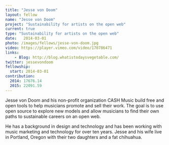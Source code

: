 ```yaml
---
title: "Jesse von Doom"
layout: fellow
name: "Jesse von Doom"
project: "Sustainability for artists on the open web"
current: true
type: "Sustainability for artists on the open web"
date:   2014-03-01
photo: /images/fellows/jesse-von-doom.jpg
video: https://player.vimeo.com/video/170786471
links:
    - Blog: http://blog.whatistodaysvegetable.com/
twitter: jessevondoom
fellowship:
  start: 2014-03-01
contribution:
  2014: 17676.14
  2015: 22091.59
---
```


Jesse von Doom and his non-profit organization CASH Music build free and open tools to help musicians promote and sell their work. The goal is to use open source to explore new models and allow musicians to find their own paths to sustainable careers on an open web.

He has a background in design and technology and has been working with music marketing and technology for over ten years. Jesse and his wife live in Portland, Oregon with their two daughters and a fat chihuahua.

